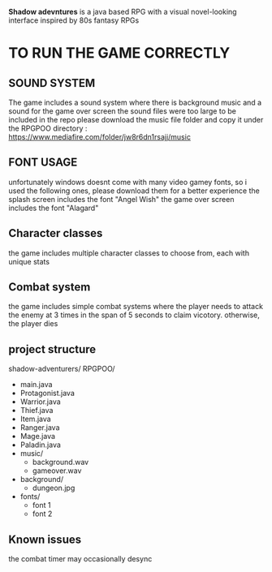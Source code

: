 **Shadow adevntures** is a java based RPG with a visual novel-looking interface inspired by 80s fantasy RPGs 

# TO RUN THE GAME CORRECTLY

## SOUND SYSTEM
The game includes a sound system where there is background music and a sound for the game over screen 
the sound files were too large to be included in the repo 
please download the music file folder and copy it under the RPGPOO directory : https://www.mediafire.com/folder/jw8r6dn1rsajj/music

## FONT USAGE
unfortunately windows doesnt come with many video gamey fonts, so i used the following ones, please download them for a better experience
the splash screen includes the font "Angel Wish" 
the game over screen includes the font "Alagard" 

## Character classes 
the game includes multiple character classes to choose from, each with unique stats 

## Combat system
the game includes simple combat systems where the player needs to attack the enemy at 3 times in the span of 5 seconds to claim vicotory. otherwise, the player dies

 ## project structure 
 shadow-adventurers/
RPGPOO/
   - main.java
   - Protagonist.java
   - Warrior.java
   - Thief.java
   - Item.java
   - Ranger.java
   - Mage.java
   - Paladin.java
   - music/
       - background.wav
       - gameover.wav
   - background/
       - dungeon.jpg
   - fonts/
        - font 1 
        - font 2

## Known issues
the combat timer may occasionally desync 




